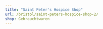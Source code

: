 ```yaml
---
title: "Saint Peter's Hospice Shop"
url: /bristol/saint-peters-hospice-shop-2/
shop: Gebrauchtwaren
---
```

